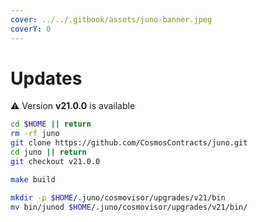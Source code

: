 ```yaml
---
cover: ../../.gitbook/assets/juno-banner.jpeg
coverY: 0
---
```


# Updates

⚠️ Version **v21.0.0** is available

```bash
cd $HOME || return
rm -rf juno
git clone https://github.com/CosmosContracts/juno.git
cd juno || return
git checkout v21.0.0

make build

mkdir -p $HOME/.juno/cosmovisor/upgrades/v21/bin
mv bin/junod $HOME/.juno/cosmovisor/upgrades/v21/bin/
```
